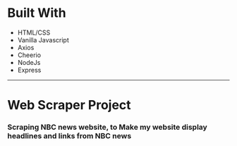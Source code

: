 #  Built With
- HTML/CSS
- Vanilla Javascript
- Axios
- Cheerio
- NodeJs
- Express

---

# Web Scraper Project

### Scraping NBC news website, to Make my website display headlines and links from NBC news
